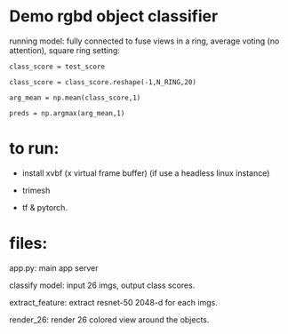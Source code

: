 # Demo rgbd object classifier
running model:  fully connected to fuse views in a ring, average voting (no attention), square ring setting:

    class_score = test_score
    
    class_score = class_score.reshape(-1,N_RING,20)
    
    arg_mean = np.mean(class_score,1)
    
    preds = np.argmax(arg_mean,1)
    

# to run:
- install xvbf (x virtual frame buffer) (if use a headless linux instance)

- trimesh 

- tf & pytorch.


# files:
app.py: main app server

classìfy model: input 26 imgs, output class scores.

extract_feature: extract resnet-50 2048-d for each imgs.

render_26: render 26 colored view around the objects.

